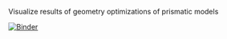 Visualize results of geometry optimizations of prismatic models

[![Binder](https://mybinder.org/badge_logo.svg)](https://mybinder.org/v2/gh/mbercx/jupyter/master?filepath=batteries%2Fprismatic%2Fstructures.ipynb)
